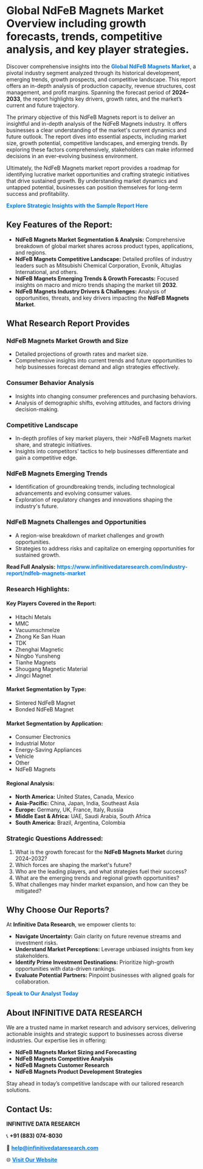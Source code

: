 <h1>Global NdFeB Magnets Market Overview including growth forecasts, trends, competitive analysis, and key player strategies.</h1>
<p>
Discover comprehensive insights into the 
<a href="https://www.infinitivedataresearch.com/industry-report/ndfeb-magnets-market" rel="dofollow" style="color: #007BFF; text-decoration: none;"><strong>Global NdFeB Magnets Market</strong></a>, a pivotal industry segment analyzed through its historical development, emerging trends, growth prospects, and competitive landscape. This report offers an in-depth analysis of production capacity, revenue structures, cost management, and profit margins. Spanning the forecast period of <strong>2024–2033</strong>, the report highlights key drivers, growth rates, and the market’s current and future trajectory.
</p>
<p>
The primary objective of this NdFeB Magnets report is to deliver an insightful and in-depth analysis of the NdFeB Magnets industry. It offers businesses a clear understanding of the market's current dynamics and future outlook. The report dives into essential aspects, including market size, growth potential, competitive landscapes, and emerging trends. By exploring these factors comprehensively, stakeholders can make informed decisions in an ever-evolving business environment.
</p>
<p>
Ultimately, the NdFeB Magnets market report provides a roadmap for identifying lucrative market opportunities and crafting strategic initiatives that drive sustained growth. By understanding market dynamics and untapped potential, businesses can position themselves for long-term success and profitability.
</p>
<p>
<a href="https://www.infinitivedataresearch.com/request-sample/reportId=102628" style="color: #007BFF; text-decoration: none;"><strong>Explore Strategic Insights with the Sample Report Here</strong></a>
</p>

<h2>Key Features of the Report:</h2>
<ul>
<li><strong>NdFeB Magnets Market Segmentation & Analysis:</strong> Comprehensive breakdown of global market shares across product types, applications, and regions.</li>
<li><strong>NdFeB Magnets Competitive Landscape:</strong> Detailed profiles of industry leaders such as Mitsubishi Chemical Corporation, Evonik, Altuglas International, and others.</li>
<li><strong>NdFeB Magnets Emerging Trends & Growth Forecasts:</strong> Focused insights on macro and micro trends shaping the market till <strong>2032</strong>.</li>
<li><strong>NdFeB Magnets Industry Drivers & Challenges:</strong> Analysis of opportunities, threats, and key drivers impacting the <strong>NdFeB Magnets Market</strong>.</li>
</ul>

<h2>What Research Report Provides</h2>
<h3>NdFeB Magnets Market Growth and Size</h3>
<ul>
<li>Detailed projections of growth rates and market size.</li>
<li>Comprehensive insights into current trends and future opportunities to help businesses forecast demand and align strategies effectively.</li>
</ul>

<h3>Consumer Behavior Analysis</h3>
<ul>
<li>Insights into changing consumer preferences and purchasing behaviors.</li>
<li>Analysis of demographic shifts, evolving attitudes, and factors driving decision-making.</li>
</ul>

<h3>Competitive Landscape</h3>
<ul>
<li>In-depth profiles of key market players, their >NdFeB Magnets market share, and strategic initiatives.</li>
<li>Insights into competitors' tactics to help businesses differentiate and gain a competitive edge.</li>
</ul>

<h3>NdFeB Magnets Emerging Trends</h3>
<ul>
<li>Identification of groundbreaking trends, including technological advancements and evolving consumer values.</li>
<li>Exploration of regulatory changes and innovations shaping the industry's future.</li>
</ul>

<h3>NdFeB Magnets Challenges and Opportunities</h3>
<ul>
<li>A region-wise breakdown of market challenges and growth opportunities.</li>
<li>Strategies to address risks and capitalize on emerging opportunities for sustained growth.</li>
</ul>
<p><strong>Read Full Analysis:</strong> <a href="https://www.infinitivedataresearch.com/industry-report/ndfeb-magnets-market" rel="dofollow" style="color: #007BFF; text-decoration: none;"><strong>https://www.infinitivedataresearch.com/industry-report/ndfeb-magnets-market</strong></a></p>
<h3>Research Highlights:</h3>
<h4>Key Players Covered in the Report:</h4>
<ul><li>Hitachi Metals</li><li>MMC</li><li>Vacuumschmelze</li><li>Zhong Ke San Huan</li><li>TDK</li><li>Zhenghai Magnetic</li><li>Ningbo Yunsheng</li><li>Tianhe Magnets</li><li>Shougang Magnetic Material</li><li>Jingci Magnet</li></ul>
<h4>Market Segmentation by Type:</h4>
<ul><li>Sintered NdFeB Magnet</li><li>Bonded NdFeB Magnet</li></ul>
<h4>Market Segmentation by Application:</h4>
<ul><li>Consumer Electronics</li><li>Industrial Motor</li><li>Energy-Saving Appliances</li><li>Vehicle</li><li>Other</li><li>NdFeB Magnets</li></ul>

<h4>Regional Analysis:</h4>
<ul>
<li><strong>North America:</strong> United States, Canada, Mexico</li>
<li><strong>Asia-Pacific:</strong> China, Japan, India, Southeast Asia</li>
<li><strong>Europe:</strong> Germany, UK, France, Italy, Russia</li>
<li><strong>Middle East & Africa:</strong> UAE, Saudi Arabia, South Africa</li>
<li><strong>South America:</strong> Brazil, Argentina, Colombia</li>
</ul>

<h3>Strategic Questions Addressed:</h3>
<ol>
<li>What is the growth forecast for the <strong>NdFeB Magnets Market</strong> during 2024–2032?</li>
<li>Which forces are shaping the market's future?</li>
<li>Who are the leading players, and what strategies fuel their success?</li>
<li>What are the emerging trends and regional growth opportunities?</li>
<li>What challenges may hinder market expansion, and how can they be mitigated?</li>
</ol>

<h2>Why Choose Our Reports?</h2>
<p>At <strong>Infinitive Data Research</strong>, we empower clients to:</p>
<ul>
<li><strong>Navigate Uncertainty:</strong> Gain clarity on future revenue streams and investment risks.</li>
<li><strong>Understand Market Perceptions:</strong> Leverage unbiased insights from key stakeholders.</li>
<li><strong>Identify Prime Investment Destinations:</strong> Prioritize high-growth opportunities with data-driven rankings.</li>
<li><strong>Evaluate Potential Partners:</strong> Pinpoint businesses with aligned goals for collaboration.</li>
</ul>
<p><a href="https://www.infinitivedataresearch.com/industry-report/ndfeb-magnets-market" rel="dofollow" style="color: #007BFF; text-decoration: none;"><strong>Speak to Our Analyst Today</strong></a></p>

<h2>About INFINITIVE DATA RESEARCH</h2>
<p>We are a trusted name in market research and advisory services, delivering actionable insights and strategic support to businesses across diverse industries. Our expertise lies in offering:</p>
<ul>
<li><strong>NdFeB Magnets Market Sizing and Forecasting</strong></li>
<li><strong>NdFeB Magnets Competitive Analysis</strong></li>
<li><strong>NdFeB Magnets Customer Research</strong></li>
<li><strong>NdFeB Magnets Product Development Strategies</strong></li>
</ul>
<p>Stay ahead in today’s competitive landscape with our tailored research solutions.</p>

<h2>Contact Us:</h2>
<p><strong>INFINITIVE DATA RESEARCH</strong></p>
<p>📞 <strong>+91 (883) 074-8030</strong></p>
<p>📧 <strong><a href="mailto:help@infinitivedataresearch.com" style="color: #007BFF;">help@infinitivedataresearch.com</a></strong></p>
<p>🌐 <strong><a href="https://www.infinitivedataresearch.com" rel="dofollow" style="color: #007BFF;">Visit Our Website</a></strong></p>